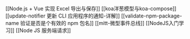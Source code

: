 [[Node.js + Vue 实现 Excel 导出与保存]]
[[koa洋葱模型与koa-compose]]
[[update-notifier 更新 CLI 应用程序的通知-详解]]
[[validate-npm-package-name 验证是否是个有效的 npm 包名]]
[[mitt-微型事件总线]]
[[NodeJS入门学习]]
[[Node JS 服务端请求]]